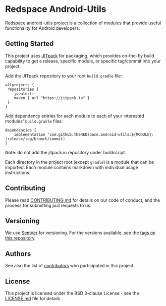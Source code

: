 # Redspace Android-Utils

Redspace android-utils project is a collection of modules that provide useful functionality for Android developers.


## Getting Started

This project uses [JITpack](https://jitpack.io/#theREDspace/android-utils/) for packaging, which provides on-the-fly build capability to get a release, specific module, or specific tag/commit into your project.

Add the JITpack repository to your root `build.gradle` file:
```
allprojects {
 repositories {
    jcenter()
    maven { url "https://jitpack.io" }
 }
}
```

Add dependency entries for each module to each of your interested modules' `build.gradle` files:
```
dependencies {
	implementation 'com.github.theREDspace.android-utils:${MODULE}:(release/tag/branch/commit)
}
```

Note: do not add the jitpack.io repository under buildscript.

Each directory in the project root (except `gradle`) is a module that can be imported.  Each module contains markdown with individual usage instructions.


## Contributing

Please read [CONTRIBUTING.md](CONTRIBUTING.md) for details on our code of conduct, and the process for submitting pull requests to us.


## Versioning

We use [SemVer](http://semver.org/) for versioning. For the versions available, see the [tags on this repository](https://github.com/theREDspace/android-utils/tags).

## Authors

See also the list of [contributors](https://github.com/theREDspace/android-utils/contributors) who participated in this project.

## License

This project is licensed under the BSD 3-clause License - see the [LICENSE.md](LICENSE.md) file for details

